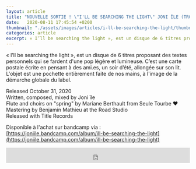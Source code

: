 ```yaml
---
layout: article
title: "NOUVELLE SORTIE ! \"I'LL BE SEARCHING THE LIGHT\" JONI ÎLE (TR003)"
date:   2020-08-11 17:45:54 +0200
thumbnail: "./assets/images/articles/i-ll-be-searching-the-light/thumbnail.jpg"
categories: article
excerpt: « I’ll be searching the light », est un disque de 6 titres proposant des textes personnels qui se fardent d'une pop légère et lumineuse.
---
```

« I’ll be searching the light », est un disque de 6 titres proposant des textes personnels qui se fardent d'une pop légère et lumineuse.
C’est une carte postale écrite en pensant à des ami.es, un soir d’été, allongée sur son lit.
L'objet est une pochette entièrement faite de nos mains, à l'image de la démarche globale du label.

Released October 31, 2020<br />
Written, composed, mixed by Joni île<br />
Flute and choirs on "spring" by Mariane Berthault from Seule Tourbe ❤<br />
Mastering by Benjamin Mathieu at the Road Studio<br />
Released with Title Records

Disponible à l'achat sur bandcamp via :
[https://joniile.bandcamp.com/album/ill-be-searching-the-light](https://joniile.bandcamp.com/album/ill-be-searching-the-light)

<iframe style="border: 0; width: 100%; height: 42px;" src="https://bandcamp.com/EmbeddedPlayer/album=3417428314/size=small/bgcol=ffffff/linkcol=0687f5/transparent=true/" seamless><a href="https://joniile.bandcamp.com/album/ill-be-searching-the-light">i&#39;ll be searching the light by Joni Île</a></iframe>